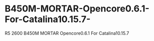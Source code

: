 # B450M-MORTAR-Opencore0.6.1-For-Catalina10.15.7-
R5 2600 B450M MORTAR Opencore0.6.1 For Catalina10.15.7 
